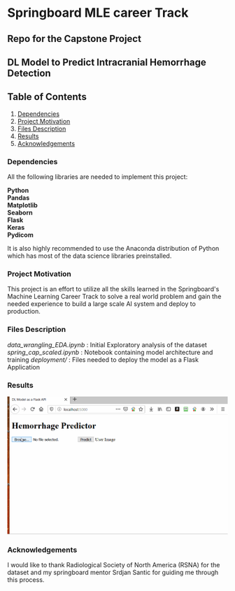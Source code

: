 # Springboard MLE career Track

## Repo for the Capstone Project

## DL Model to Predict Intracranial Hemorrhage Detection

## Table of Contents

1. [Dependencies](#dependencies)
2. [Project Motivation](#motivation)
3. [Files Description](#description)
4. [Results](#results)
5. [Acknowledgements](#acknowledgements)


### Dependencies <a name = "dependencies"></a>

All the following libraries are needed to implement this project:

**Python**<br>
**Pandas**<br>
**Matplotlib**<br>
**Seaborn**<br>
**Flask**<br>
**Keras**<br>
**Pydicom**<br>

It is also highly recommended to use the Anaconda distribution of Python which has most of the data science libraries preinstalled.

### Project Motivation <a name = "motivation"></a>

This project is an effort to utilize all the skills learned in the Springboard's Machine Learning Career Track to solve a real world problem and gain the needed experience to build a large scale AI system and deploy to production.


### Files Description <a name = "description"></a>

*data_wrangling_EDA.ipynb* : Initial Exploratory analysis of the dataset
*spring_cap_scaled.ipynb* : Notebook containing model architecture and training
*deployment/* : Files needed to deploy the model as a Flask Application


### Results <a name = "results"></a>

![](capdemo.gif)


### Acknowledgements <a name = "acknowledgements"></a>

I would like to thank Radiological Society of North America (RSNA) for the dataset and my springboard mentor Srdjan Santic for guiding me through this process.



